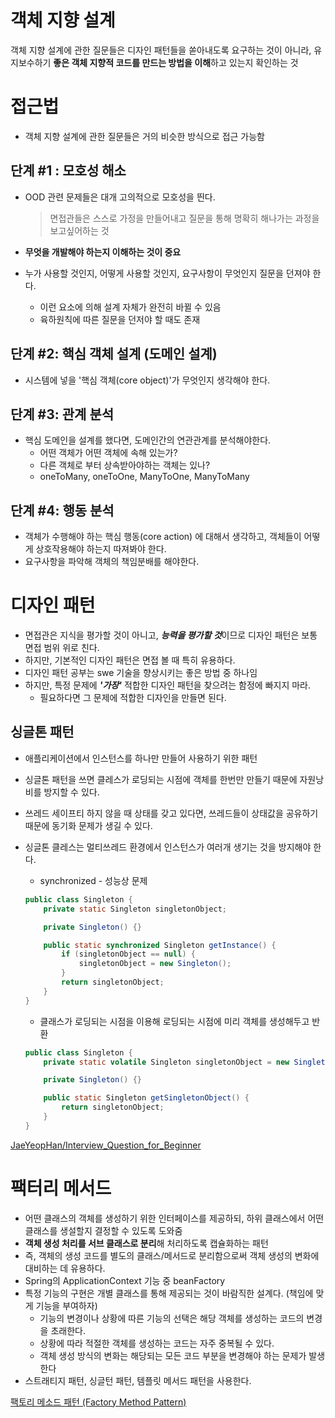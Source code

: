 # 객체 지향 설계

객체 지향 설계에 관한 질문들은 디자인 패턴들을 쏟아내도록 요구하는 것이 아니라, 유지보수하기 **좋은 객체 지향적 코드를 만드는 방법을 이해**하고 있는지 확인하는 것

# 접근법

- 객체 지향 설계에 관한 질문들은 거의 비슷한 방식으로 접근 가능함

## 단계 #1 : 모호성 해소

- OOD 관련 문제들은 대개 고의적으로 모호성을 띈다.

  > 면접관들은 스스로 가정을 만들어내고 질문을 통해 명확히 해나가는 과정을 보고싶어하는 것

- **무엇을 개발해야 하는지 이해하는 것이 중요**
- 누가 사용할 것인지, 어떻게 사용할 것인지, 요구사항이 무엇인지 질문을 던져야 한다.
    - 이런 요소에 의해 설계 자체가 완전히 바뀔 수 있음
    - 육하원칙에 따른 질문을 던저야 할 때도 존재

## 단계 #2: 핵심 객체 설계 (도메인 설계)

- 시스템에 넣을 '핵심 객체(core object)'가 무엇인지 생각해야 한다.

## 단계 #3: 관계 분석

- 핵심 도메인을 설계를 했다면, 도메인간의 연관관계를 분석해야한다.
    - 어떤 객체가 어떤 객체에 속해 있는가?
    - 다른 객체로 부터 상속받아야하는 객체는 있나?
    - oneToMany, oneToOne, ManyToOne, ManyToMany

## 단계 #4: 행동 분석

- 객체가 수행해야 하는 핵심 행동(core action) 에 대해서 생각하고, 객체들이 어떻게 상호작용해야 하는지 따져봐야 한다.
- 요구사항을 파악해 객체의 책임분배를 해야한다.

# 디자인 패턴

- 면접관은 지식을 평가할 것이 아니고, ***능력을 평가할 것***이므로 디자인 패턴은 보통 면접 범위 위로 친다.
- 하지만, 기본적인 디자인 패턴은 면접 볼 때 특히 유용하다.
- 디자인 패턴 공부는 swe 기술을 향상시키는 좋은 방법 중 하나임
- 하지만, 특정 문제에 ***'가장'*** 적합한 디자인 패턴을 찾으려는 함정에 빠지지 마라.
    - 필요하다면 그 문제에 적합한 디자인을 만들면 된다.

## 싱글톤 패턴

- 애플리케이션에서 인스턴스를 하나만 만들어 사용하기 위한 패턴
- 싱글톤 패턴을 쓰면 클레스가 로딩되는 시점에 객체를 한번만 만들기 때문에 자원낭비를 방지할 수 있다.
- 쓰레드 세이프티 하지 않을 때 상태를 갖고 있다면, 쓰레드들이 상태값을 공유하기 때문에 동기화 문제가 생길 수 있다.
- 싱글톤 클레스는 멀티쓰레드 환경에서 인스턴스가 여러개 생기는 것을 방지해야 한다.
    - synchronized - 성능상 문제

    ```java
    public class Singleton {
        private static Singleton singletonObject;

        private Singleton() {}

        public static synchronized Singleton getInstance() {
            if (singletonObject == null) {
                singletonObject = new Singleton();
            }
            return singletonObject;
        }
    }
    ```

    - 클래스가 로딩되는 시점을 이용해 로딩되는 시점에 미리 객체를 생성해두고 반환

    ```java
    public class Singleton {
        private static volatile Singleton singletonObject = new Singleton();

        private Singleton() {}

        public static Singleton getSingletonObject() {
            return singletonObject;
        }
    }
    ```

[JaeYeopHan/Interview_Question_for_Beginner](https://github.com/JaeYeopHan/Interview_Question_for_Beginner/tree/master/DesignPattern)

# 팩터리 메서드

- 어떤 클래스의 객체를 생성하기 위한 인터페이스를 제공하되, 하위 클래스에서 어떤 클래스를 생설할지 결정할 수 있도록 도와줌
- **객체 생성 처리를 서브 클래스로 분리**해 처리하도록 캡슐화하는 패턴
- 즉, 객체의 생성 코드를 별도의 클래스/메서드로 분리함으로써 객체 생성의 변화에 대비하는 데 유용하다.
- Spring의 ApplicationContext 기능 중 beanFactory
- 특정 기능의 구현은 개별 클래스를 통해 제공되는 것이 바람직한 설계다. (책임에 맞게 기능을 부여하자)
    - 기능의 변경이나 상황에 따른 기능의 선택은 해당 객체를 생성하는 코드의 변경을 초래한다.
    - 상황에 따라 적절한 객체를 생성하는 코드는 자주 중복될 수 있다.
    - 객체 생성 방식의 변화는 해당되는 모든 코드 부분을 변경해야 하는 문제가 발생한다
- 스트래티지 패턴, 싱글턴 패턴, 템플릿 메서드 패턴을 사용한다.

[팩토리 메소드 패턴 (Factory Method Pattern)](https://johngrib.github.io/wiki/factory-method-pattern/)